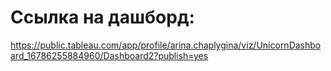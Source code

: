 # Cсылка на дашборд:

https://public.tableau.com/app/profile/arina.chaplygina/viz/UnicornDashboard_16786255884960/Dashboard2?publish=yes
